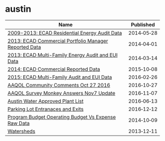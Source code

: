 # austin

Name | Published
---- | ---------
[2009-2013: ECAD Residential Energy Audit Data](../datasets/me4f-48mc.md) | 2014&#x2011;05&#x2011;28
[2013: ECAD Commercial Portfolio Manager Reported Data](../datasets/rka3-mjzi.md) | 2014&#x2011;04&#x2011;01
[2013: ECAD Multi-Family Energy Audit and EUI Data](../datasets/askx-pbnh.md) | 2014&#x2011;03&#x2011;14
[2014: ECAD Commercial Reported Data](../datasets/a2da-hhhc.md) | 2015&#x2011;10&#x2011;08
[2015: ECAD Multi-Family Audit and EUI Data](../datasets/cuj8-q69v.md) | 2016&#x2011;02&#x2011;26
[AAQOL Community Comments Oct 27 2016](../datasets/75gm-hb4x.md) | 2016&#x2011;10&#x2011;27
[AAQOL Survey Monkey Answers Nov7 Update](../datasets/i3d7-gc2g.md) | 2016&#x2011;11&#x2011;07
[Austin Water Approved Plant List](../datasets/82dq-nkpk.md) | 2016&#x2011;06&#x2011;13
[Parking Lot Entranaces and Exits](../datasets/ij6a-fwpi.md) | 2016&#x2011;12&#x2011;12
[Program Budget Operating Budget Vs Expense Raw Data](../datasets/g5k8-8sud.md) | 2014&#x2011;10&#x2011;09
[Watersheds](../datasets/ec78-i9z5.md) | 2013&#x2011;12&#x2011;11

